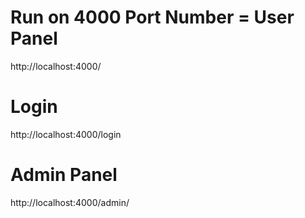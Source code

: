 # Run on 4000 Port Number = User Panel
http://localhost:4000/

# Login
http://localhost:4000/login

# Admin Panel 
http://localhost:4000/admin/

